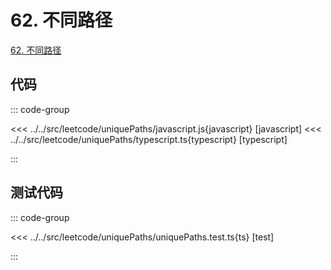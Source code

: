 # 62. 不同路径

[62. 不同路径](https://leetcode.cn/problems/unique-paths/description/)

## 代码

::: code-group

<<< ../../src/leetcode/uniquePaths/javascript.js{javascript} [javascript]
<<< ../../src/leetcode/uniquePaths/typescript.ts{typescript} [typescript]

:::

## 测试代码

::: code-group

<<< ../../src/leetcode/uniquePaths/uniquePaths.test.ts{ts} [test]

:::
